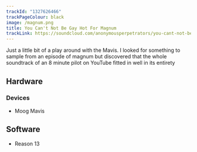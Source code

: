 ```yaml
---
trackId: "1327626466"
trackPageColour: black
image: /magnum.png
title: You Can't Not Be Gay Hot For Magnum
trackLink: https://soundcloud.com/anonymousperpetrators/you-cant-not-be-gay-hot-for-magnum
---
```

Just a little bit of a play around with the Mavis. 
I looked for something to sample from an episode of magnum but discovered that the whole soundtrack of an 8 minute pilot on YouTube fitted in well in its entirety

## Hardware

### Devices

- Moog Mavis

## Software
- Reason 13 
